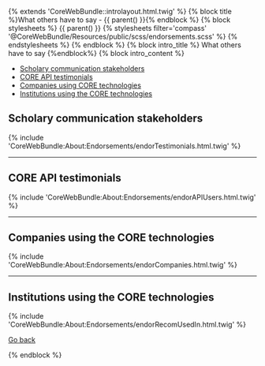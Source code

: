 {% extends 'CoreWebBundle::introlayout.html.twig' %} {% block title %}What others have to say - {{ parent() }}{% endblock %} {% block stylesheets %} {{ parent() }} {% stylesheets filter='compass' '@CoreWebBundle/Resources/public/scss/endorsements.scss' %}   {% endstylesheets %} {% endblock %} {% block intro\_title %} What others have to say {%endblock%} {% block intro\_content %}

*   [Scholary communication stakeholders](#testimonials)
*   [CORE API testimonials](#APIUsers)
*   [Companies using CORE technologies](#companies)
*   [Institutions using the CORE technologies](#recomUsedIn)

## Scholary communication stakeholders

{% include 'CoreWebBundle:About:Endorsements/endorTestimonials.html.twig' %}

---

## CORE API testimonials

{% include 'CoreWebBundle:About:Endorsements/endorAPIUsers.html.twig' %}

---

## Companies using the CORE technologies

{% include 'CoreWebBundle:About:Endorsements/endorCompanies.html.twig' %}

---

## Institutions using the CORE technologies

{% include 'CoreWebBundle:About:Endorsements/endorRecomUsedIn.html.twig' %}

[Go back](/about#testimonial)

{% endblock %}